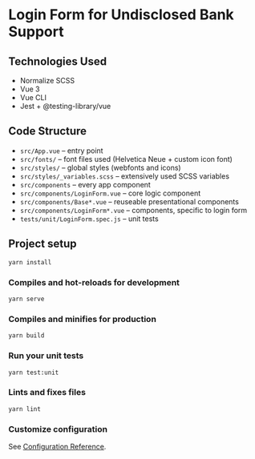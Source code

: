# Login Form for Undisclosed Bank Support

## Technologies Used

- Normalize SCSS
- Vue 3
- Vue CLI
- Jest + @testing-library/vue

## Code Structure

- `src/App.vue` – entry point
- `src/fonts/` – font files used (Helvetica Neue + custom icon font)
- `src/styles/` – global styles (webfonts and icons)
- `src/styles/_variables.scss` – extensively used SCSS variables
- `src/components` – every app component
- `src/components/LoginForm.vue` – core logic component
- `src/components/Base*.vue` – reuseable presentational components
- `src/components/LoginForm*.vue` – components, specific to login form
- `tests/unit/LoginForm.spec.js` – unit tests

## Project setup

```
yarn install
```

### Compiles and hot-reloads for development

```
yarn serve
```

### Compiles and minifies for production

```
yarn build
```

### Run your unit tests

```
yarn test:unit
```

### Lints and fixes files

```
yarn lint
```

### Customize configuration

See [Configuration Reference](https://cli.vuejs.org/config/).
